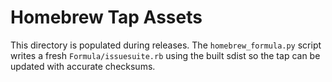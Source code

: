# Homebrew Tap Assets

This directory is populated during releases. The `homebrew_formula.py` script
writes a fresh `Formula/issuesuite.rb` using the built sdist so the tap can be
updated with accurate checksums.
